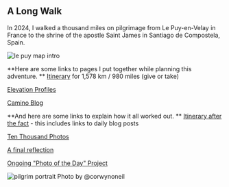 ## A Long Walk

In 2024, I walked a thousand miles on pilgrimage from Le Puy-en-Velay in France to the shrine of the apostle Saint James in Santiago de Compostela, Spain.

![le puy map intro](https://user-images.githubusercontent.com/32556466/191782867-febbde01-b517-4da0-a62e-e1025fb4e499.png)

**Here are some links to pages I put together while planning this adventure. 
**
[Itinerary](https://github.com/thomryng/thomryng/blob/main/podiensis.md) for 1,578 km / 980 miles (give or take)

[Elevation Profiles](https://github.com/thomryng/thomryng/blob/main/podiensis-elevation.md)

[Camino Blog](https://www.thomryng.com/camino/)

**And here are some links to explain how it all worked out.
**
[Itinerary after the fact](https://www.thomryng.com/camino/progress-vp-cf-2023/) - this includes links to daily blog posts

[Ten Thousand Photos](https://www.flickr.com/photos/thomryng/collections/72157722300481268/)

[A final reflection](https://www.thomryng.com/camino/via-podiensis-a-thousand-miles/)

[Ongoing "Photo of the Day" Project](https://www.thomryng.com/camino/category/photo-of-the-day-2023/)

![pilgrim portrait](https://github.com/thomryng/thomryng/assets/32556466/8c1f6db7-740a-4eb1-be28-b2e4df76e68a)
Photo by @corwynoneil
